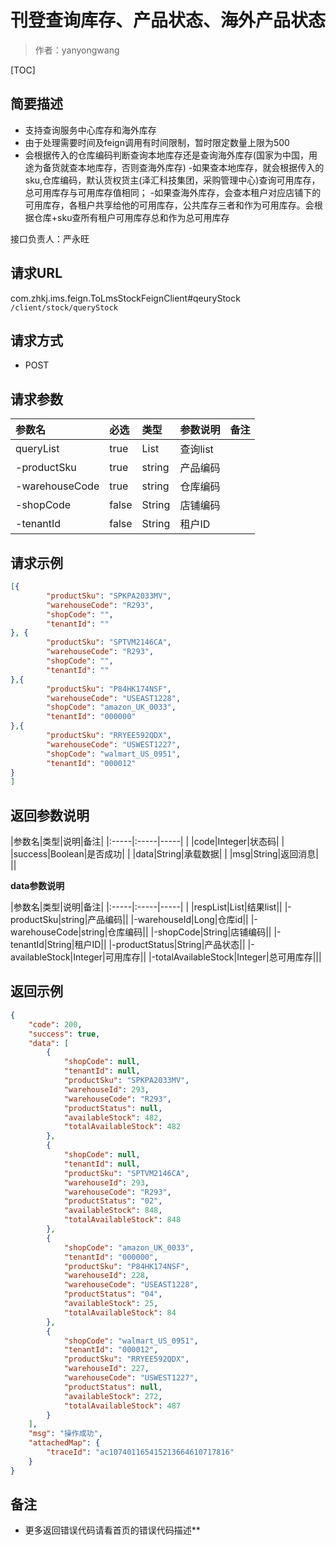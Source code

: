 # 刊登查询库存、产品状态、海外产品状态

> 作者：yanyongwang

[TOC]

## **简要描述**

- 支持查询服务中心库存和海外库存
- 由于处理需要时间及feign调用有时间限制，暂时限定数量上限为500
- 会根据传入的仓库编码判断查询本地库存还是查询海外库存(国家为中国，用途为备货就查本地库存，否则查海外库存)
	-如果查本地库存，就会根据传入的sku,仓库编码，默认货权货主(泽汇科技集团，采购管理中心)查询可用库存，总可用库存与可用库存值相同；
	-如果查海外库存，会查本租户对应店铺下的可用库存，各租户共享给他的可用库存，公共库存三者和作为可用库存。会根据仓库+sku查所有租户可用库存总和作为总可用库存

接口负责人：严永旺

## **请求URL**
com.zhkj.ims.feign.ToLmsStockFeignClient#qeuryStock
`/client/stock/queryStock`

## **请求方式**

- POST

## **请求参数**

|参数名|必选|类型|参数说明|备注|
|:-----|:-----|:-----|:-----|:-----|
|queryList|true|List|查询list||
|-productSku|true|string|产品编码||
|-warehouseCode|true|string|仓库编码||
|-shopCode|false|String|店铺编码||
|-tenantId|false|String|租户ID|||


## **请求示例**
```json
[{
        "productSku": "SPKPA2033MV",
        "warehouseCode": "R293",
        "shopCode": "",
        "tenantId": ""
}, {
        "productSku": "SPTVM2146CA",
        "warehouseCode": "R293",
        "shopCode": "",
        "tenantId": ""
},{
        "productSku": "P84HK174NSF",
        "warehouseCode": "USEAST1228",
        "shopCode": "amazon_UK_0033",
        "tenantId": "000000"
},{
        "productSku": "RRYEE592QDX",
        "warehouseCode": "USWEST1227",
        "shopCode": "walmart_US_0951",
        "tenantId": "000012"
}
]
```

## **返回参数说明**

|参数名|类型|说明|备注|
|:-----|:-----|-----| |
|code|Integer|状态码|  |
|success|Boolean|是否成功|  |
|data|String|承载数据|  |
|msg|String|返回消息|  ||

**data参数说明**

|参数名|类型|说明|备注|
|:-----|:-----|-----| |
|respList|List|结果list||
|-productSku|string|产品编码||
|-warehouseId|Long|仓库id||
|-warehouseCode|string|仓库编码||
|-shopCode|String|店铺编码||
|-tenantId|String|租户ID||
|-productStatus|String|产品状态||
|-availableStock|Integer|可用库存||
|-totalAvailableStock|Integer|总可用库存|||

## **返回示例**

```json
{
    "code": 200,
    "success": true,
    "data": [
        {
            "shopCode": null,
            "tenantId": null,
            "productSku": "SPKPA2033MV",
            "warehouseId": 293,
            "warehouseCode": "R293",
            "productStatus": null,
            "availableStock": 482,
            "totalAvailableStock": 482
        },
        {
            "shopCode": null,
            "tenantId": null,
            "productSku": "SPTVM2146CA",
            "warehouseId": 293,
            "warehouseCode": "R293",
            "productStatus": "02",
            "availableStock": 848,
            "totalAvailableStock": 848
        },
        {
            "shopCode": "amazon_UK_0033",
            "tenantId": "000000",
            "productSku": "P84HK174NSF",
            "warehouseId": 228,
            "warehouseCode": "USEAST1228",
            "productStatus": "04",
            "availableStock": 25,
            "totalAvailableStock": 84
        },
        {
            "shopCode": "walmart_US_0951",
            "tenantId": "000012",
            "productSku": "RRYEE592QDX",
            "warehouseId": 227,
            "warehouseCode": "USWEST1227",
            "productStatus": null,
            "availableStock": 272,
            "totalAvailableStock": 487
        }
    ],
    "msg": "操作成功",
    "attachedMap": {
        "traceId": "ac107401165415213664610717816"
    }
}
```

## **备注**


- 更多返回错误代码请看首页的错误代码描述**